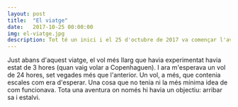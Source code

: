 ```yaml
---
layout: post
title:  "El viatge"
date:   2017-10-25 00:00:00
img: el-viatge.jpg
description: Tot té un inici i el 25 d'octubre de 2017 va començar l'aventura cap a l'altra punta del món. Un viatge a on vaig exposar-me a experiències que mai havia realitzat.
---
```


Just abans d'aquest viatge, el vol més llarg que havia experimentat havia estat de 3 hores (quan vaig volar a Copenhaguen). I ara m'esperava un vol de 24 hores, set vegades més que l'anterior. Un vol, a més, que contenia escales com era d'esperar. Una cosa que no tenia ni la més mínima idea de com funcionava. Tota una aventura on només hi havia un objectiu: arribar sa i estalvi.